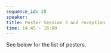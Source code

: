 ```yaml
---
sequence_id: 28
speaker: 
title: Poster Session 3 and reception
time: 14:45 - 16:00
---
```


See below for the list of posters.